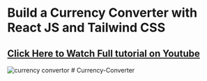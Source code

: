 # Build a Currency Converter with React JS and Tailwind CSS
## [Click Here to Watch Full tutorial on Youtube](https://www.youtube.com/watch?v=Y1Q4XXXmVk4)

![currency convertor](https://github.com/piyush-eon/currency-converter/assets/51760520/17077560-f167-4291-aeb9-069f281f3406)
#   C u r r e n c y - C o n v e r t e r  
 